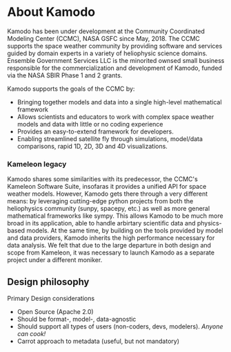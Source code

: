 # About Kamodo

Kamodo has been under development at the Community Coordinated Modeling Center (CCMC), NASA GSFC since May, 2018. The CCMC supports the space weather community by providing software and services guided by domain experts in a variety of heliophysic science domains. Ensemble Government Services LLC is the minorited ownsed small business responsible for the commercialization and development of Kamodo, funded via the NASA SBIR Phase 1 and 2 grants. 

Kamodo supports the goals of the CCMC by:

* Bringing together models and data into a single high-level mathematical framework
* Allows scientists and educators to work with complex space weather models and data with little or no coding experience
* Provides an easy-to-extend framework for developers. 
* Enabling streamlined satellite fly through simulations, model/data comparisons, rapid 1D, 2D, 3D and 4D visualizations. 

### Kameleon legacy

Kamodo shares some similarities with its predecessor, the CCMC's Kameleon Software Suite, insofaras it provides a unified API for space weather models. However, Kamodo gets there through a very different means: by leveraging cutting-edge python projects from both the heliophysics community (sunpy, spacepy, etc.) as well as more general mathematical frameworks like sympy. This allows Kamodo to be much more broad in its application, able to handle arbirtary scientific data and physics-based models. At the same time, by  building on the tools provided by model and data providers, Kamodo inherits the high performance necessary for data analysis. We felt that due to the large departure in both design and scope from Kameleon, it was necessary to launch Kamodo as a separate project under a different moniker.

## Design philosophy

Primary Design considerations

* Open Source (Apache 2.0)
* Should be format-, model-, data-agnostic
* Should support all types of users (non-coders, devs, modelers). *Anyone can cook!*
* Carrot approach to metadata (useful, but not mandatory)
